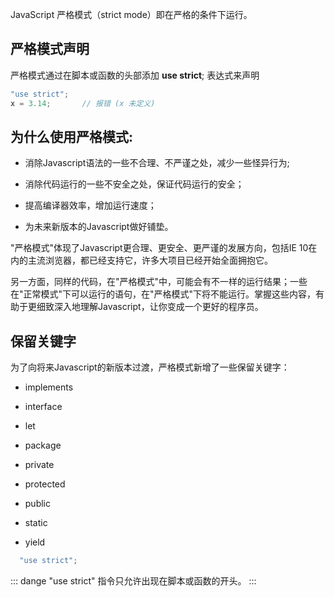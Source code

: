 JavaScript 严格模式（strict mode）即在严格的条件下运行。

## 严格模式声明

严格模式通过在脚本或函数的头部添加 **use strict**; 表达式来声明

```js
"use strict";
x = 3.14;       // 报错 (x 未定义)
```

## 为什么使用严格模式:

- 消除Javascript语法的一些不合理、不严谨之处，减少一些怪异行为;

- 消除代码运行的一些不安全之处，保证代码运行的安全；
- 提高编译器效率，增加运行速度；
- 为未来新版本的Javascript做好铺垫。

"严格模式"体现了Javascript更合理、更安全、更严谨的发展方向，包括IE 10在内的主流浏览器，都已经支持它，许多大项目已经开始全面拥抱它。

另一方面，同样的代码，在"严格模式"中，可能会有不一样的运行结果；一些在"正常模式"下可以运行的语句，在"严格模式"下将不能运行。掌握这些内容，有助于更细致深入地理解Javascript，让你变成一个更好的程序员。

## 保留关键字

为了向将来Javascript的新版本过渡，严格模式新增了一些保留关键字：

- implements

- interface

- let

- package

- private

- protected

- public

- static

- yield

```js
  "use strict";
```

  
::: dange
	"use strict" 指令只允许出现在脚本或函数的开头。
:::